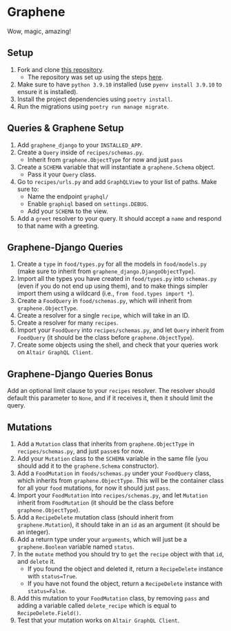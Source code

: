 # Graphene

Wow, magic, amazing!

## Setup

1. Fork and clone [this repository](https://github.com/JoinCODED/TASK-Masterclass-M5-Graphene).
   - The repository was set up using the steps [here](https://gist.github.com/malthunayan/0497ba9758cf9ddd7380c76f806adbe3).
2. Make sure to have `python 3.9.10` installed (use `pyenv install 3.9.10` to ensure it is installed).
3. Install the project dependencies using `poetry install`.
4. Run the migrations using `poetry run manage migrate`.

## Queries & Graphene Setup

1. Add `graphene_django` to your `INSTALLED_APP`.
2. Create a `Query` inside of `recipes/schemas.py`.
   - Inherit from `graphene.ObjectType` for now and just `pass`
3. Create a `SCHEMA` variable that will instantiate a `graphene.Schema` object.
   - Pass it your `Query` class.
4. Go to `recipes/urls.py` and add `GraphQLView` to your list of paths. Make sure to:
   - Name the endpoint `graphql/`
   - Enable `graphiql` based on `settings.DEBUG`.
   - Add your `SCHEMA` to the view.
5. Add a `greet` resolver to your query. It should accept a `name` and respond to that name with a greeting.

## Graphene-Django Queries

1. Create a `type` in `food/types.py` for all the models in `food/models.py` (make sure to inherit from `graphene_django.DjangoObjectType`).
2. Import all the types you have created in `food/types.py` into `schemas.py` (even if you do not end up using them), and to make things simpler import them using a wildcard (i.e., `from food.types import *`).
3. Create a `FoodQuery` in `food/schemas.py`, which will inherit from `graphene.ObjectType`.
4. Create a resolver for a single `recipe`, which will take in an ID.
5. Create a resolver for many `recipes`.
6. Import your `FoodQuery` into `recipes/schemas.py`, and let `Query` inherit from `FoodQuery` (it should be the class before `graphene.ObjectType`).
7. Create some objects using the shell, and check that your queries work on `Altair GraphQL Client`.

## Graphene-Django Queries Bonus

Add an optional limit clause to your `recipes` resolver. The resolver should default this parameter to `None`, and if it receives it, then it should limit the query.

## Mutations

1. Add a `Mutation` class that inherits from `graphene.ObjectType` in `recipes/schemas.py`, and just `pass`es for now.
2. Add your `Mutation` class to the `SCHEMA` variable in the same file (you should add it to the `graphene.Schema` constructor).
3. Add a `FoodMutation` in `foods/schemas.py` under your `FoodQuery` class, which inherits from `graphene.ObjectType`. This will be the container class for all your `food` mutations, for now it should just `pass`.
4. Import your `FoodMutation` into `recipes/schemas.py`, and let `Mutation` inherit from `FoodMutation` (it should be the class before `graphene.ObjectType`).
5. Add a `RecipeDelete` mutation class (should inherit from `graphene.Mutation`), it should take in an `id` as an argument (it should be an integer).
6. Add a return type under your `arguments`, which will just be a `graphene.Boolean` variable named `status`.
7. In the `mutate` method you should try to `get` the `recipe` object with that `id`, and `delete` it.
   - If you found the object and deleted it, return a `RecipeDelete` instance with `status=True`.
   - If you have not found the object, return a `RecipeDelete` instance with `status=False`.
8. Add this mutation to your `FoodMutation` class, by removing `pass` and adding a variable called `delete_recipe` which is equal to `RecipeDelete.Field()`.
9. Test that your mutation works on `Altair GraphQL Client`.
